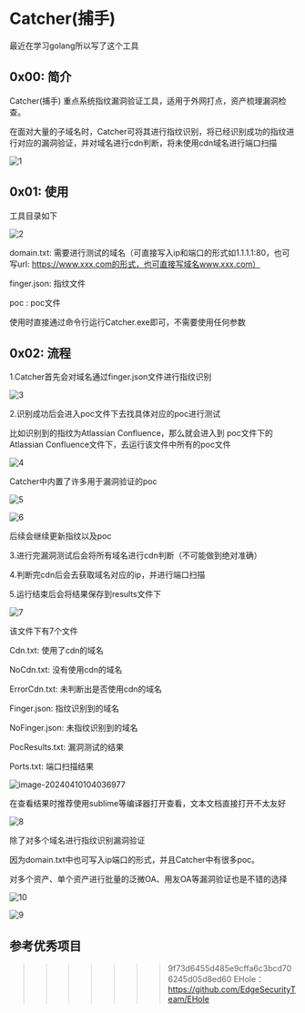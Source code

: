 # Catcher(捕手)

最近在学习golang所以写了这个工具

## 0x00: 简介

Catcher(捕手) 重点系统指纹漏洞验证工具，适用于外网打点，资产梳理漏洞检查。

在面对大量的子域名时，Catcher可将其进行指纹识别，将已经识别成功的指纹进行对应的漏洞验证，并对域名进行cdn判断，将未使用cdn域名进行端口扫描

![1](https://github.com/wudijun/Catcher/blob/master/image/1.png)



## 0x01: 使用

工具目录如下

![2](https://github.com/wudijun/Catcher/blob/master/image/2.png) 

domain.txt: 需要进行测试的域名（可直接写入ip和端口的形式如1.1.1.1:80，也可写url: https://www.xxx.com的形式，也可直接写域名www.xxx.com）

finger.json: 指纹文件

poc : poc文件



使用时直接通过命令行运行Catcher.exe即可，不需要使用任何参数

## 0x02: 流程

1.Catcher首先会对域名通过finger.json文件进行指纹识别

![3](https://github.com/wudijun/Catcher/blob/master/image/3.png)

2.识别成功后会进入poc文件下去找具体对应的poc进行测试

比如识别到的指纹为Atlassian Confluence，那么就会进入到 poc文件下的Atlassian Confluence文件下，去运行该文件中所有的poc文件

![4](https://github.com/wudijun/Catcher/blob/master/image/4.png) 

 Catcher中内置了许多用于漏洞验证的poc

![5](https://github.com/wudijun/Catcher/blob/master/image/5.png) 

![6](https://github.com/wudijun/Catcher/blob/master/image/6.png) 

后续会继续更新指纹以及poc

3.进行完漏洞测试后会将所有域名进行cdn判断（不可能做到绝对准确）

4.判断完cdn后会去获取域名对应的ip，并进行端口扫描

5.运行结束后会将结果保存到results文件下

![7](https://github.com/wudijun/Catcher/blob/master/image/7.png) 

该文件下有7个文件 

Cdn.txt: 使用了cdn的域名

NoCdn.txt: 没有使用cdn的域名

ErrorCdn.txt: 未判断出是否使用cdn的域名

Finger.json: 指纹识别到的域名

NoFinger.json: 未指纹识别到的域名

PocResults.txt: 漏洞测试的结果

Ports.txt: 端口扫描结果

![image-20240410104036977](C:\Users\crazy_\AppData\Roaming\Typora\typora-user-images\image-20240410104036977.png) 

在查看结果时推荐使用sublime等编译器打开查看，文本文档直接打开不太友好

![8](https://github.com/wudijun/Catcher/blob/master/image/8.png)

除了对多个域名进行指纹识别漏洞验证

因为domain.txt中也可写入ip端口的形式，并且Catcher中有很多poc。

对多个资产、单个资产进行批量的泛微OA、用友OA等漏洞验证也是不错的选择

![10]([D:\tools\catcher-github\image\10.png](https://github.com/wudijun/Catcher/blob/master/image/10.png)) 

![9]([D:\tools\catcher-github\image\9.png](https://github.com/wudijun/Catcher/blob/master/image/9.png)) 


## 参考优秀项目

>>>>>>> 9f73d6455d485e9cffa6c3bcd706245d05d8ed60
EHole：https://github.com/EdgeSecurityTeam/EHole
